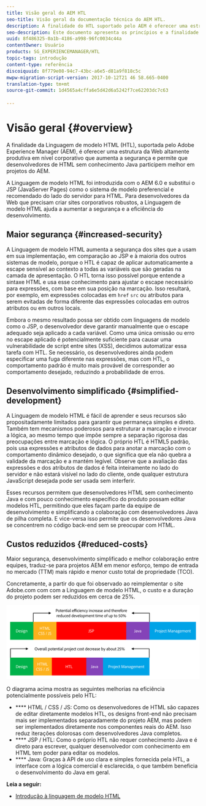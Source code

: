```yaml
---
title: Visão geral do AEM HTL
seo-title: Visão geral da documentação técnica do AEM HTL.
description: A finalidade do HTL suportado pelo AEM é oferecer uma estrutura Web de nível empresarial altamente produtiva que aumenta a segurança e permite que desenvolvedores de HTML sem conhecimento de Java participem melhor em projetos do AEM.
seo-description: Este documento apresenta os princípios e a finalidade da Linguagem de modelo HTML - HTL - suportada pelo Adobe Experience Manager. HTL é uma estrutura Web altamente produtiva de nível empresarial que aumenta a segurança e permite que desenvolvedores HTML sem conhecimento Java participem melhor em projetos do AEM.
uuid: 8f486325-0a1b-4186-a998-96fc0034c44a
contentOwner: Usuário
products: SG_EXPERIENCEMANAGER/HTL
topic-tags: introdução
content-type: referência
discoiquuid: 8f779e08-94c7-43bc-a6e5-d81a9f818c5c
mwpw-migration-script-version: 2017-10-12T21 46 58.665-0400
translation-type: tm+mt
source-git-commit: 1d4565a4cffa6e5d42d6a5242f7ce62203dc7c63

---
```



# Visão geral {#overview}

A finalidade da Linguagem de modelo HTML (HTL), suportada pelo Adobe Experience Manager (AEM), é oferecer uma estrutura da Web altamente produtiva em nível corporativo que aumenta a segurança e permite que desenvolvedores de HTML sem conhecimento Java participem melhor em projetos do AEM.

A Linguagem de modelo HTML foi introduzida com o AEM 6.0 e substitui o JSP (JavaServer Pages) como o sistema de modelo preferencial e recomendado do lado do servidor para HTML. Para desenvolvedores da Web que precisam criar sites corporativos robustos, a Linguagem de modelo HTML ajuda a aumentar a segurança e a eficiência do desenvolvimento.

## Maior segurança {#increased-security}

A Linguagem de modelo HTML aumenta a segurança dos sites que a usam em sua implementação, em comparação ao JSP e à maioria dos outros sistemas de modelo, porque o HTL é capaz de aplicar automaticamente a escape sensível ao contexto a todas as variáveis que são geradas na camada de apresentação. O HTL torna isso possível porque entende a sintaxe HTML e usa esse conhecimento para ajustar o escape necessário para expressões, com base em sua posição na marcação. Isso resultará, por exemplo, em expressões colocadas em `href` `src` ou atributos para serem evitadas de forma diferente das expressões colocadas em outros atributos ou em outros locais.

Embora o mesmo resultado possa ser obtido com linguagens de modelo como o JSP, o desenvolvedor deve garantir manualmente que o escape adequado seja aplicado a cada variável. Como uma única omissão ou erro no escape aplicado é potencialmente suficiente para causar uma vulnerabilidade de script entre sites (XSS), decidimos automatizar essa tarefa com HTL. Se necessário, os desenvolvedores ainda podem especificar uma fuga diferente nas expressões, mas com HTL, o comportamento padrão é muito mais provável de corresponder ao comportamento desejado, reduzindo a probabilidade de erros.

## Desenvolvimento simplificado {#simplified-development}

A Linguagem de modelo HTML é fácil de aprender e seus recursos são propositadamente limitados para garantir que permaneça simples e direto. Também tem mecanismos poderosos para estruturar a marcação e invocar a lógica, ao mesmo tempo que impõe sempre a separação rigorosa das preocupações entre marcação e lógica. O próprio HTL é HTML5 padrão, pois usa expressões e atributos de dados para anotar a marcação com o comportamento dinâmico desejado, o que significa que ela não quebra a validade da marcação e a mantém legível. Observe que a avaliação das expressões e dos atributos de dados é feita inteiramente no lado do servidor e não estará visível no lado do cliente, onde qualquer estrutura JavaScript desejada pode ser usada sem interferir.

Esses recursos permitem que desenvolvedores HTML sem conhecimento Java e com pouco conhecimento específico do produto possam editar modelos HTL, permitindo que eles façam parte da equipe de desenvolvimento e simplificando a colaboração com desenvolvedores Java de pilha completa. E vice-versa isso permite que os desenvolvedores Java se concentrem no código back-end sem se preocupar com HTML.

## Custos reduzidos {#reduced-costs}

Maior segurança, desenvolvimento simplificado e melhor colaboração entre equipes, traduz-se para projetos AEM em menor esforço, tempo de entrada no mercado (TTM) mais rápido e menor custo total de propriedade (TCO).

Concretamente, a partir do que foi observado ao reimplementar o site Adobe.com com com a Linguagem de modelo HTML, o custo e a duração do projeto podem ser reduzidos em cerca de 25%.

![](assets/chlimage_1.png)

O diagrama acima mostra as seguintes melhorias na eficiência potencialmente possíveis pelo HTL:

* **** HTML / CSS / JS: Como os desenvolvedores de HTML são capazes de editar diretamente modelos HTL, os designs front-end não precisam mais ser implementados separadamente do projeto AEM, mas podem ser implementados diretamente nos componentes reais do AEM. Isso reduz iterações dolorosas com desenvolvedores Java completos.
* **** JSP / HTL: Como o próprio HTL não requer conhecimento Java e é direto para escrever, qualquer desenvolvedor com conhecimento em HTML tem poder para editar os modelos.
* **** Java: Graças à API de uso clara e simples fornecida pela HTL, a interface com a lógica comercial é esclarecida, o que também beneficia o desenvolvimento do Java em geral.

**Leia a seguir:**

* [Introdução à linguagem de modelo HTML](getting-started.md)

